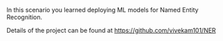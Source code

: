 In this scenario you learned deploying ML models for Named Entity Recognition.

Details of the project can be found at https://github.com/vivekam101/NER